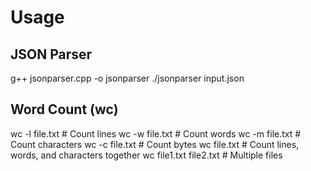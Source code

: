 # Usage

## JSON Parser
g++ jsonparser.cpp -o jsonparser
./jsonparser input.json

## Word Count (wc)
wc -l file.txt        # Count lines
wc -w file.txt        # Count words
wc -m file.txt        # Count characters
wc -c file.txt        # Count bytes
wc file.txt           # Count lines, words, and characters together
wc file1.txt file2.txt # Multiple files
